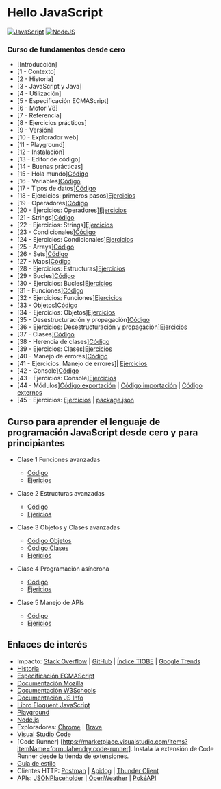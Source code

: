 # Hello JavaScript

[![JavaScript](https://img.shields.io/badge/JavaScript-ES6+-yellow?style=for-the-badge&logo=javascript&logoColor=white&labelColor=101010)](https://developer.mozilla.org/es/docs/Web/JavaScript) [![NodeJS](https://img.shields.io/badge/NODEJS-v20+-green?style=for-the-badge&logo=nodedotjs&logoColor=white&labelColor=101010)](https://nodejs.org/)

### Curso de fundamentos desde cero

* [Introducción]
* [1 - Contexto]
* [2 - Historia]
* [3 - JavaScript y Java]
* [4 - Utilización]
* [5 - Especificación ECMAScript]
* [6 - Motor V8]
* [7 - Referencia]
* [8 - Ejercicios prácticos]
* [9 - Versión]
* [10 - Explorador web]
* [11 - Playground]
* [12 - Instalación]
* [13 - Editor de código]
* [14 - Buenas prácticas]
* [15 - Hola mundo][Código](./Basic/00-helloworld.js)
* [16 - Variables][Código](./Basic/01-variables.js)
* [17 - Tipos de datos][Código](./Basic/02-datatypes.js)
* [18 - Ejercicios: primeros pasos][Ejercicios](./Basic/03-beginner-exercises.js)
* [19 - Operadores][Código](./Basic/04-operators.js)
* [20 - Ejercicios: Operadores][Ejercicios](./Basic/05-operators-exercises.js)
* [21 - Strings][Código](./Basic/06-strings.js)
* [22 - Ejercicios: Strings][Ejercicios](./Basic/07-strings-exercises.js)
* [23 - Condicionales][Código](./Basic/08-conditionals.js)
* [24 - Ejercicios: Condicionales][Ejercicios](./Basic/09-conditionals-exercises.js)
* [25 - Arrays][Código](./Basic/10-array.js)
* [26 - Sets][Código](./Basic/11-set.js)
* [27 - Maps][Código](./Basic/12-map.js)
* [28 - Ejercicios: Estructuras][Ejercicios](./Basic/13-structures-exercises.js)
* [29 - Bucles][Código](./Basic/14-loops.js)
* [30 - Ejercicios: Bucles][Ejercicios](./Basic/15-loops-exercises.js)
* [31 - Funciones][Código](./Basic/16-functions.js)
* [32 - Ejercicios: Funciones][Ejercicios](./Basic/17-functions-exercises.js)
* [33 - Objetos][Código](./Basic/18-objects.js)
* [34 - Ejercicios: Objetos][Ejercicios](./Basic/19-objects-exercises.js)
* [35 - Desestructuración y propagación][Código](./Basic/20-destructuring-spreading.js)
* [36 - Ejercicios: Desestructuración y propagación][Ejercicios](./Basic/21-destructuring-spreading-exercises.js)
* [37 - Clases][Código](./Basic/22-classes.js)
* [38 - Herencia de clases][Código](./Basic/22-classes.js)
* [39 - Ejercicios: Clases][Ejercicios](./Basic/23-classes-exercises.js)
* [40 - Manejo de errores][Código](./Basic/24-error-handling.js)
* [41 - Ejercicios: Manejo de errores]| [Ejercicios](./Basic/25-error-handling-exercises.js)
* [42 - Console][Código](./Basic/26-console-methods.js)
* [43 - Ejercicios: Console][Ejercicios](./Basic/27-console-methods-exercises.js)
* [44 - Módulos][Código exportación](./Basic/28-export-modules.js) | [Código importación](./Basic/29-import-modules.js) | [Código externos](./Basic/30-import-external-modules.cjs)
* [45 - Ejercicios: [Ejercicios](./Basic/31-modules-exercises.js) | [package.json](./Basic/package.json)

## Curso para aprender el lenguaje de programación JavaScript desde cero y para principiantes

* Clase 1 Funciones avanzadas
	* [Código](./Intermediate/00-advanced-functions.js)
	* [Ejericios](./Intermediate/01-advanced-functions-exercises.js)

* Clase 2 Estructuras avanzadas
	* [Código](./Intermediate/02-advanced-structures.js)
	* [Ejericios](./Intermediate/03-advanced-structures-exercises.js)

* Clase 3 Objetos y Clases avanzadas
	* [Código Objetos](./Intermediate/04-advanced-objects.js)
	* [Código Clases](./Intermediate/05-advanced-classes.js)
	* [Ejericios](./Intermediate/06-advanced-objects-classes-exercises)

* Clase 4 Programación asíncrona
	* [Código](./Intermediate/07-async.js)
	* [Ejericios](./Intermediate/08-async-exercises.js)

* Clase 5 Manejo de APIs
	* [Código](./Intermediate/09-apis.js)
	* [Ejericios](./Intermediate/10-apis-exercises.js)



## Enlaces de interés

* Impacto: [Stack Overflow](https://survey.stackoverflow.co/2023/#most-popular-technologies-language) | [GitHub](https://github.blog/2023-11-08-the-state-of-open-source-and-ai/) | [Índice TIOBE](https://www.tiobe.com/tiobe-index/) | [Google Trends](https://trends.google.es/trends/explore?cat=5&date=today%205-y&q=%2Fm%2F02p97,%2Fm%2F05z1_,%2Fm%2F07sbkfb&hl=es)
* [Historia](https://es.wikipedia.org/wiki/JavaScript)
* [Especificación ECMAScript](https://tc39.es/ecma262/)
* [Documentación Mozilla](https://developer.mozilla.org/es/docs/Web/JavaScript)
* [Documentación W3Schools](https://www.w3schools.com/js/)
* [Documentación JS Info](https://es.javascript.info/)
* [Libro Eloquent JavaScript](https://eloquentjavascript.net/)
* [Playground](https://runjs.app/play)
* [Node.js](https://nodejs.org)
* Exploradores: [Chrome](https://www.google.com/intl/es_es/chrome/) | [Brave](https://brave.com/download/)
* [Visual Studio Code](https://code.visualstudio.com/)
* [Code Runner] [https://marketplace.visualstudio.com/items?itemName=formulahendry.code-runner]. Instala la extensión de Code Runner desde la tienda de extensiones.
* [Guía de estilo](https://google.github.io/styleguide/jsguide.html)
* Clientes HTTP: [Postman](https://postman.com) | [Apidog](https://apidog.com) | [Thunder Client](https://thunderclient.com)
* APIs: [JSONPlaceholder](https://jsonplaceholder.typicode.com) | [OpenWeather](https://openweathermap.org) | [PokéAPI](https://pokeapi.co)

